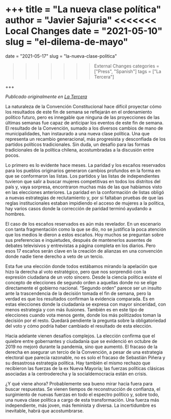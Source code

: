 +++
title = "La nueva clase política"
author = "Javier Sajuria"
<<<<<<< Local Changes
date = "2021-05-10"
slug = "el-dilema-de-mayo"
=======
date = "2021-05-17"
slug = "la-nueva-clase-politica"
>>>>>>> External Changes
categories = ["Press", "Spanish"]
tags = ["La Tercera"]

+++

*Publicado originalmente en [La Tercera](https://www.latercera.com/opinion/noticia/columna-de-javier-sajuria-la-nueva-clase-politica/JABQVMVLLJHNHBVZBFW7GOGBO4/)*

La naturaleza de la Convención Constitucional hace difícil proyectar cómo los resultados de este fin de semana se reflejarán en el ordenamiento político futuro, pero es innegable que ninguna de las proyecciones de las últimas semanas fue capaz de anticipar los eventos de este fin de semana. El resultado de la Convención, sumado a los diversos cambios de mano de municipalidades, han instaurado a una nueva clase política. Una que representa un recambio generacional, más progresista y desconfiada de los partidos políticos tradicionales. Sin duda, un desafío para las formas tradicionales de la política chilena, acostumbradas a la discusión entre pocos.

Lo primero es lo evidente hace meses. La paridad y los escaños reservados para los pueblos originarios generaron cambios profundos en la forma en que se conformaron las listas. Los partidos y las listas de independientes tuvieron que salir a buscar mujeres competitivas en todos los distritos del país y, vaya sorpresa, encontraron muchas más de las que habíamos visto en las elecciones anteriores. La paridad en la conformación de listas obligó a nuevas estrategias de reclutamiento y, por si faltaban pruebas de que las reglas institucionales estaban impidiendo el acceso de mujeres a la política, hay varios casos donde la corrección de paridad terminó ayudando a hombres.

El caso de los escaños reservados es aún más revelador. En un escenario con tanta fragmentación como la que se dio, no se justifica la poca atención que los medios le dieron a estos escaños. Hoy muchos se preguntan sobre sus preferencias e inquietudes, después de mantenerlos ausentes de debates televisivos y entrevistas a página completa en los diarios. Pero esos 17 escaños serán clave en la creación de alianzas en una convención donde nadie tiene derecho a veto de un tercio.

Esta fue una elección donde todos estábamos mirando la apelación que hizo la derecha al voto estratégico, pero que nos sorprendió con la expresión ciudadana de un voto sincero. Desde la ciencia política existe el concepto de elecciones de segundo orden a aquellas donde no se elige directamente el gobierno nacional. “Segundo orden” parece ser un insulto ante la trascendencia de la decisión tomada el fin de semana, pero la verdad es que los resultados confirman la evidencia comparada. Es en estas elecciones donde la ciudadanía se expresa con mayor sinceridad, con menos estrategia y con más ilusiones. También es en este tipo de elecciones cuando vota menos gente, donde los más politizados toman la decisión por el resto. Quedará pendiente la pregunta sobre la obligatoriedad del voto y cómo podría haber cambiado el resultado de esta elección.

Hacia adelante vienen desafíos complejos. La elección confirma que el quiebre entre gobernantes y ciudadanía que se evidenció en octubre de 2019 no mejoró durante la pandemia, sino que aumentó. El fracaso de la derecha en asegurar un tercio de la Convención, a pesar de una estrategia electoral que parecía razonable, no es solo el fracaso de Sebastián Piñera y su desastrosa estrategia política. Hay también el mismo rechazo que recibieron las fuerzas de la ex Nueva Mayoría; las fuerzas políticas clásicas asociadas a la centroderecha y la socialdemocracia están en crisis.

¿Y qué viene ahora? Probablemente sea bueno mirar hacia fuera para buscar respuestas. Se vienen tiempos de reconstrucción de confianza, el surgimiento de nuevas fuerzas en todo el espectro político y, sobre todo, una nueva clase política a cargo de esta transformación. Una fuerza más independiente, más joven, más feminista y diversa. La incertidumbre es inevitable, habrá que acostumbrarse.